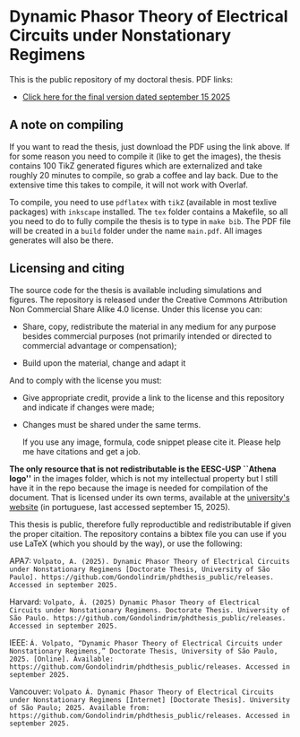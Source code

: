 # Dynamic Phasor Theory of Electrical Circuits under Nonstationary Regimens

This is the public repository of my doctoral thesis. PDF links:

- [Click here for the final version dated september 15 2025](https://github.com/Gondolindrim/phdthesis_public/releases/download/final/dynamic_phasor_theory_final-150925.pdf)

## A note on compiling

If you want to read the thesis, just download the PDF using the link above. If for some reason you need to compile it (like to get the images), the thesis contains 100 TikZ generated figures which are externalized and take roughly 20 minutes to compile, so grab a coffee and lay back. Due to the extensive time this takes to compile, it will not work with Overlaf.

To compile, you need to use `pdflatex` with `tikZ` (available in most texlive packages) with `inkscape` installed. The `tex` folder contains a Makefile, so all you need to do to fully compile the thesis is to type in `make bib`. The PDF file will be created in a `build` folder under the name `main.pdf`. All images generates will also be there.

## Licensing and citing

The source code for the thesis is available including simulations and figures. The repository is released under the Creative Commons Attribution Non Commercial Share Alike 4.0 license. Under this license you can:

- Share, copy, redistribute the material in any medium for any purpose besides commercial purposes (not primarily intended or directed to commercial advantage or compensation);

- Build upon the material, change and adapt it

And to comply with the license you must:

- Give appropriate credit, provide a link to the license and this repository and indicate if changes were made;

- Changes must be shared under the same terms.

 	If you use any image, formula, code snippet please cite it. Please help me have citations and get a job.

**The only resource that is not redistributable is the EESC-USP ``Athena logo''** in the images folder, which is not my intellectual property but I still have it in the repo because the image is needed for compilation of the document. That is licensed under its own terms, available at the [university's website](https://eesc.usp.br/noticias/logotipos.php) (in portuguese, last accessed september 15, 2025).

This thesis is public, therefore fully reproductible and redistributable if given the proper citaition. The repository contains a bibtex file you can use if you use LaTeX (which you should by the way), or use the following:

APA7: `Volpato, A. (2025). Dynamic Phasor Theory of Electrical Circuits under Nonstationary Regimens [Doctorate Thesis, University of São Paulo]. https://github.com/Gondolindrim/phdthesis_public/releases. Accessed in september 2025.`

Harvard: `Volpato, Á. (2025) Dynamic Phasor Theory of Electrical Circuits under Nonstationary Regimens. Doctorate Thesis. University of São Paulo. https://github.com/Gondolindrim/phdthesis_public/releases. Accessed in september 2025.`

IEEE: `Á. Volpato, “Dynamic Phasor Theory of Electrical Circuits under Nonstationary Regimens,” Doctorate Thesis, University of São Paulo, 2025. [Online]. Available: https://github.com/Gondolindrim/phdthesis_public/releases. Accessed in september 2025.`

Vancouver: `Volpato Á. Dynamic Phasor Theory of Electrical Circuits under Nonstationary Regimens [Internet] [Doctorate Thesis]. University of São Paulo; 2025. Available from: https://github.com/Gondolindrim/phdthesis_public/releases. Accessed in september 2025.`
